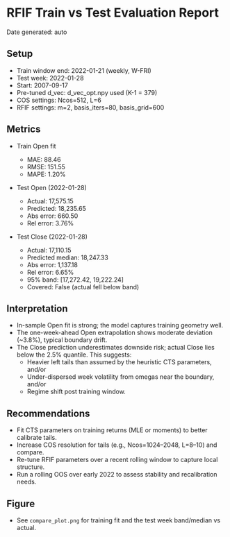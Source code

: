 # RFIF Train vs Test Evaluation Report

Date generated: auto

## Setup
- Train window end: 2022-01-21 (weekly, W-FRI)
- Test week: 2022-01-28
- Start: 2007-09-17
- Pre-tuned d_vec: d_vec_opt.npy used (K-1 = 379)
- COS settings: Ncos=512, L=6
- RFIF settings: m=2, basis_iters=80, basis_grid=600

## Metrics
- Train Open fit
  - MAE: 88.46
  - RMSE: 151.55
  - MAPE: 1.20%

- Test Open (2022-01-28)
  - Actual: 17,575.15
  - Predicted: 18,235.65
  - Abs error: 660.50
  - Rel error: 3.76%

- Test Close (2022-01-28)
  - Actual: 17,110.15
  - Predicted median: 18,247.33
  - Abs error: 1,137.18
  - Rel error: 6.65%
  - 95% band: [17,272.42, 19,222.24]
  - Covered: False (actual fell below band)

## Interpretation
- In-sample Open fit is strong; the model captures training geometry well.
- The one-week-ahead Open extrapolation shows moderate deviation (~3.8%), typical boundary drift.
- The Close prediction underestimates downside risk; actual Close lies below the 2.5% quantile. This suggests:
  - Heavier left tails than assumed by the heuristic CTS parameters, and/or
  - Under-dispersed week volatility from omegas near the boundary, and/or
  - Regime shift post training window.

## Recommendations
- Fit CTS parameters on training returns (MLE or moments) to better calibrate tails.
- Increase COS resolution for tails (e.g., Ncos=1024–2048, L=8–10) and compare.
- Re-tune RFIF parameters over a recent rolling window to capture local structure.
- Run a rolling OOS over early 2022 to assess stability and recalibration needs.

## Figure
- See `compare_plot.png` for training fit and the test week band/median vs actual.
